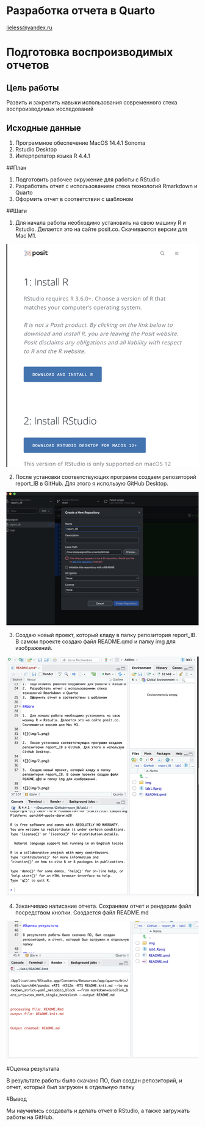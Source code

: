 # Разработка отчета в Quarto
lieless@yandex.ru

# Подготовка воспроизводимых отчетов

## Цель работы

Развить и закрепить навыки использования современного стека
воспроизводимых исследований

## Исходные данные

1.  Программное обеспечение MacOS 14.4.1 Sonoma
2.  Rstudio Desktop
3.  Интерпретатор языка R 4.4.1

##План

1.  Подготовить рабочее окружение для работы с RStudio
2.  Разработать отчет с использованием стека технологий Rmarkdown и
    Quarto
3.  Оформить отчет в соответствии с шаблоном

##Шаги

1.  Для начала работы необходимо установить на свою машину R и Rstudio.
    Делается это на сайте posit.co. Скачиваются версии для Mac M1.

![](img/1.png)

2.  После установки соответствующих программ создаем репозиторий
    report_IB в GitHub. Для этого я использую GitHub Desktop.

![](img/2.png)

3.  Создаю новый проект, который кладу в папку репозитория report_IB. В
    самом проекте создаю файл README.qmd и папку img для изображений.

![](img/3.png)

4.  Заканчиваю написание отчета. Сохраняем отчет и рендерим файл
    посредством кнопки. Создается файл README.md

![](img/4.png)

#Оценка результата

В результате работы было скачано ПО, был создан репозиторий, и отчет,
который был загружен в отдельную папку

#Вывод

Мы научились создавать и делать отчет в RStudio, а также загружать
работы на GitHub.
